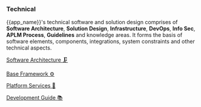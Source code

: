 ### Technical <!-- {docsify-ignore} -->

{{app_name}}'s technical software and solution design comprises of **Software Architecture**, **Solution Design**, **Infrastructure**, **DevOps**, **Info Sec**, **APLM Process**, **Guidelines** and knowledge areas. It forms the basis of software elements, components, integrations, system constraints and other technical aspects.

<u> [Software Architecture 🗜️](sa.md) </u>

<u> [Base Framework ⚙️](bf.md) </u>

<u> [Platform Services 🧠](ps.md) </u>

<u> [Development Guide 📚](guide.md) </u>